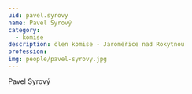 ```yaml
---
uid: pavel.syrovy
name: Pavel Syrový
category:
  - komise
description: člen komise - Jaroměřice nad Rokytnou
profession: 
img: people/pavel-syrovy.jpg
---
```


Pavel Syrový
